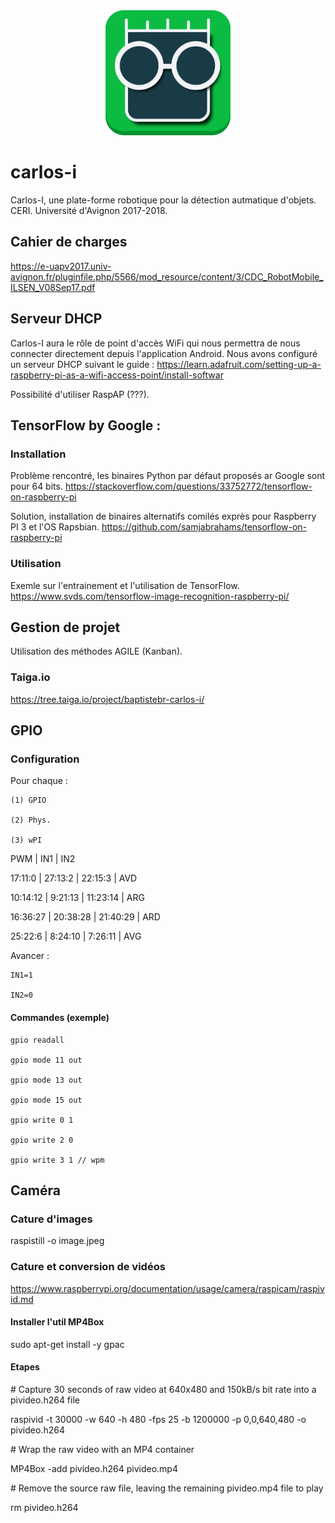 <div style="text-align:center"><img src="https://github.com/uy-rrodriguez/carlos-i/blob/master/logo/logo.png" height="200px" alt="Logo Carlos-I"/></div>

# carlos-i
Carlos-I, une plate-forme robotique pour la détection autmatique d'objets.
CERI. Université d'Avignon 2017-2018.

## Cahier de charges
https://e-uapv2017.univ-avignon.fr/pluginfile.php/5566/mod_resource/content/3/CDC_RobotMobile_ILSEN_V08Sep17.pdf

## Serveur DHCP
Carlos-I aura le rôle de point d'accès WiFi qui nous permettra de nous connecter directement depuis l'application Android. Nous avons configuré un serveur DHCP suivant le guide :
https://learn.adafruit.com/setting-up-a-raspberry-pi-as-a-wifi-access-point/install-softwar

Possibilité d'utiliser RaspAP (???).

## TensorFlow by Google :
### Installation
Problème rencontré, les binaires Python par défaut proposés ar Google sont pour 64 bits.
https://stackoverflow.com/questions/33752772/tensorflow-on-raspberry-pi

Solution, installation de binaires alternatifs comilés exprès pour Raspberry PI 3 et l'OS Rapsbian.
https://github.com/samjabrahams/tensorflow-on-raspberry-pi

### Utilisation
Exemle sur l'entrainement et l'utilisation de TensorFlow.
https://www.svds.com/tensorflow-image-recognition-raspberry-pi/

## Gestion de projet
Utilisation des méthodes AGILE (Kanban).
### Taiga.io
https://tree.taiga.io/project/baptistebr-carlos-i/

## GPIO
### Configuration
Pour chaque :

    (1) GPIO
    
    (2) Phys.
    
    (3) wPI

PWM | IN1 | IN2

17:11:0 | 27:13:2 | 22:15:3 | AVD

10:14:12 | 9:21:13 | 11:23:14 | ARG

16:36:27 | 20:38:28 | 21:40:29 | ARD

25:22:6 | 8:24:10 | 7:26:11 | AVG


Avancer :

    IN1=1

    IN2=0
#### Commandes (exemple)
    gpio readall

    gpio mode 11 out

    gpio mode 13 out

    gpio mode 15 out

    gpio write 0 1

    gpio write 2 0

    gpio write 3 1 // wpm

## Caméra
### Cature d'images
raspistill -o image.jpeg

### Cature et conversion de vidéos
https://www.raspberrypi.org/documentation/usage/camera/raspicam/raspivid.md

#### Installer l'util MP4Box
sudo apt-get install -y gpac

#### Etapes
\# Capture 30 seconds of raw video at 640x480 and 150kB/s bit rate into a pivideo.h264 file

raspivid -t 30000 -w 640 -h 480 -fps 25 -b 1200000 -p 0,0,640,480 -o pivideo.h264 

\# Wrap the raw video with an MP4 container

MP4Box -add pivideo.h264 pivideo.mp4

\# Remove the source raw file, leaving the remaining pivideo.mp4 file to play

rm pivideo.h264
